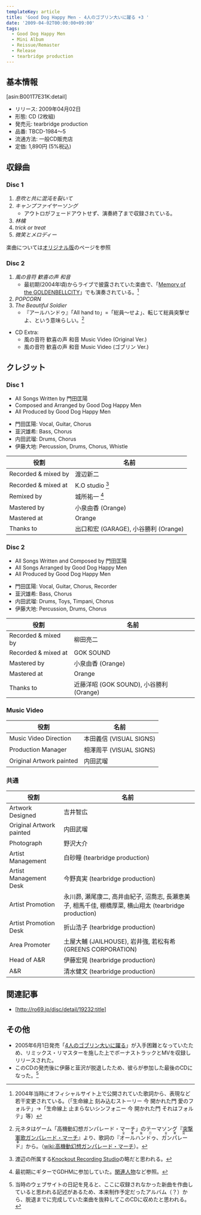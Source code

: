 ```yaml
---
templateKey: article
title: 'Good Dog Happy Men - 4人のゴブリン大いに躍る +3 '
date: '2009-04-02T00:00:00+09:00'
tags:
  - Good Dog Happy Men
  - Mini Album
  - Reissue/Remaster
  - Release
  - tearbridge production
---
```

## 基本情報

[asin:B001T7E31K:detail]

* リリース: 2009年04月02日
* 形態: CD (2枚組)
* 発売元: tearbridge production
* 品番: TBCD-1984～5
* 流通方法: 一般CD販売店
* 定価: 1,890円 (5%税込)

## 収録曲

### Disc 1

1. *息吹と共に混沌を裂いて*
1. *キャンプファイヤーソング*
   * アウトロがフェードアウトせず、演奏終了まで収録されている。
1. *林檎*
1. *trick or treat*
1. *微笑とメロディー*

楽曲については[オリジナル版](/articles/2005-06-01-000000)のページを参照

### Disc 2

1. *風の音符 歓喜の声 和音*
   * 最初期(2004年頃)からライブで披露されていた楽曲で、「[Memory of the GOLDENBELLCITY](/articles/2008-05-28-000000)」でも演奏されている。[^1]
1. *POPCORN*
1. *The Beautiful Soldier*
   * 『アールハンドゥ』「All hand to」=「総員～せよ」、転じて総員突撃せよ、という意味らしい。[^2]

<!--/-->

* CD Extra:
   * 風の音符 歓喜の声 和音 Music Video (Original Ver.)
   * 風の音符 歓喜の声 和音 Music Video (ゴブリン Ver.)

## クレジット

### Disc 1

* All Songs Written by 門田匡陽
* Composed and Arranged by Good Dog Happy Men
* All Produced by Good Dog Happy Men

<!--/-->

* 門田匡陽: Vocal, Guitar, Chorus
* 韮沢雄希: Bass, Chorus
* 内田武瑠: Drums, Chorus
* 伊藤大地: Percussion, Drums, Chorus, Whistle

役割 | 名前
-|-
Recorded & mixed by | 渡辺新二
Recorded & mixed at | K.O studio [^3]
Remixed by | 城所祐一 [^4]
Mastered by | 小泉由香 (Orange)
Mastered at | Orange
Thanks to | 出口和宏 (GARAGE), 小谷勝利 (Orange)

### Disc 2

* All Songs Written and Composed by 門田匡陽
* All Songs Arranged by Good Dog Happy Men
* All Produced by Good Dog Happy Men

<!--/-->

* 門田匡陽: Vocal, Guitar, Chorus, Recorder
* 韮沢雄希: Bass, Chorus
* 内田武瑠: Drums, Toys, Timpani, Chorus
* 伊藤大地: Percussion, Drums, Chorus

役割 | 名前
-|-
Recorded & mixed by | 柳田亮二
Recorded & mixed at | GOK SOUND
Mastered by | 小泉由香 (Orange)
Mastered at | Orange
Thanks to | 近藤洋昭 (GOK SOUND), 小谷勝利 (Orange)

### Music Video

役割 | 名前
-|-
Music Video Direction | 本田義信 (VISUAL SIGNS)
Production Manager | 相澤周平 (VISUAL SIGNS)
Original Artwork painted | 内田武瑠

### 共通

役割 | 名前
-|-
Artwork Designed | 吉井智広
Original Artwork painted | 内田武瑠
Photograph | 野沢大介
Artist Management | 白砂瞳 (tearbridge production)
Artist Management Desk | 今野真実 (tearbridge production)
Artist Promotion | 永川昴, 瀬尾康二, 高井由紀子, 沼喬志, 長瀬恵美子, 相馬千佳, 棚橋厚菜, 横山翔太 (tearbridge production)
Artist Promotion Desk | 折山浩子 (tearbridge production)
Area Promoter | 土屋大輔 (JAILHOUSE), 岩井強, 若松有希 (GREENS CORPORATION)
Head of A&R | 伊藤宏晃 (tearbridge production)
A&R | 清水健文 (tearbridge production)

## 関連記事

* [http://ro69.jp/disc/detail/19232:title]

## その他

* 2005年6月1日発売「[4人のゴブリン大いに躍る](/articles/2005-06-01-000000)」が入手困難となっていたため、リミックス・リマスターを施した上でボーナストラックとMVを収録しリリースされた。
* このCDの発売後に伊藤と韮沢が脱退したため、彼らが参加した最後のCDになった。[^5]

[^1]: 2004年当時にオフィシャルサイト上で公開されていた歌詞から、表現など若干変更されている。（「生命線上 刻み込むストーリー 今 開かれた門 愛のフォルテ」→「生命線上 止まらないシンフォニー 今 開かれた門 それはフォルテ」等）

[^2]: 元ネタはゲーム「高機動幻想ガンパレード・マーチ」のテーマソング『[突撃軍歌ガンパレード・マーチ](https://www.google.co.jp/search?q=突撃軍歌ガンパレード・マーチ+きただにひろし)』より、歌詞の『<ruby>オールハンドゥ、ガンパレード<rp>(</rp><rt>全軍抜刀 全軍突撃</rt><rp>)</rp></ruby>』から。（[wiki:高機動幻想ガンパレード・マーチ](https://ja.wikipedia.org/wiki/%E9%AB%98%E6%A9%9F%E5%8B%95%E5%B9%BB%E6%83%B3%E3%82%AC%E3%83%B3%E3%83%91%E3%83%AC%E3%83%BC%E3%83%89%E3%83%BB%E3%83%9E%E3%83%BC%E3%83%81)）。

[^3]: 渡辺の所属する[Knockout Recording Studio](/articles/2000/01/01/knockout)の略だと思われる。

[^4]: 最初期にギターでGDHMに参加していた。[関連人物](/articles/2016-03-10-000000)など参照。

[^5]: 当時のウェブサイトの日記を見ると、ここに収録されなかった新曲を作曲していると思われる記述があるため、本来制作予定だったアルバム（？）から、脱退までに完成していた楽曲を抜粋してこのCDに収めたと思われる。
